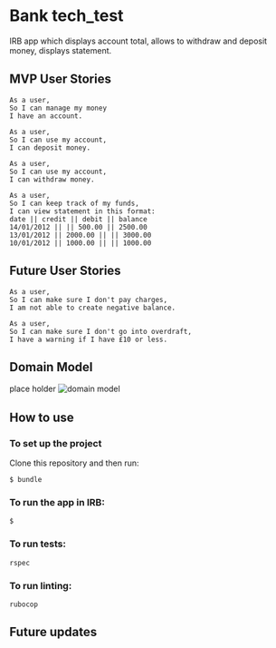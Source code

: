 # Bank tech_test

IRB app which displays account total, allows to withdraw and deposit money, displays statement.

## MVP User Stories

```
As a user,
So I can manage my money
I have an account.

As a user,
So I can use my account,
I can deposit money.

As a user,
So I can use my account,
I can withdraw money.

As a user,
So I can keep track of my funds,
I can view statement in this format:
date || credit || debit || balance
14/01/2012 || || 500.00 || 2500.00
13/01/2012 || 2000.00 || || 3000.00
10/01/2012 || 1000.00 || || 1000.00

```

## Future User Stories

```
As a user,
So I can make sure I don't pay charges,
I am not able to create negative balance.

As a user,
So I can make sure I don't go into overdraft,
I have a warning if I have £10 or less.

```

## Domain Model
place holder
![domain model](./public/images/diagram2.png)

## How to use

### To set up the project

Clone this repository and then run:

```
$ bundle
```

### To run the app in IRB:

```
$ 
```

### To run tests:

```
rspec
```

### To run linting:

```
rubocop
```

## Future updates
